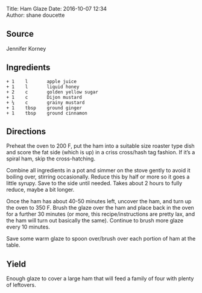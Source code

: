 Title: Ham Glaze
Date: 2016-10-07 12:34  
Author: shane doucette  


## Source
Jennifer Korney


## Ingredients
~~~~
+ 1    l       apple juice
+ 1    l       liquid honey
+ 2    c       golden yellow sugar
+ 1    c       Dijon mustard
+ ¼    c       grainy mustard
+ 1    tbsp    ground ginger
+ 1    tbsp    ground cinnamon
~~~~


## Directions
Preheat the oven to 200 F, put the ham into a suitable size roaster type dish and score the fat side (which is up) in a criss cross/hash tag fashion. If it’s a spiral ham, skip the cross-hatching.  

Combine all ingredients in a pot and simmer on the stove gently to avoid it boiling over, stirring occasionally. Reduce this by half or more so it goes a little syrupy. Save to the side until needed. Takes about 2 hours to fully reduce, maybe a bit longer.  

Once the ham has about 40-50 minutes left, uncover the ham, and turn up the oven to 350 F. Brush the glaze over the ham and place back in the oven for a further 30 minutes (or more, this recipe/instructions are pretty lax, and the ham will turn out basically the same). Continue to brush more glaze every 10 minutes.  

Save some warm glaze to spoon over/brush over each portion of ham at the table.  


## Yield
Enough glaze to cover a large ham that will feed a family of four with plenty of leftovers.
